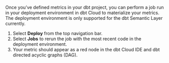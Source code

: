 Once you’ve defined metrics in your dbt project, you can perform a job run in your deployment environment in dbt Cloud to materialize your metrics. The deployment environment is only supported for the dbt Semantic Layer currently. 

1. Select **Deploy** from the top navigation bar.
2. Select **Jobs** to rerun the job with the most recent code in the deployment environment.
3. Your metric should appear as a red node in the dbt Cloud IDE and dbt directed acyclic graphs (DAG).

<Lightbox src="/img/docs/dbt-cloud/semantic-layer/metrics_red_nodes.png" width="85%" title="DAG with metrics appearing as a red node" />
